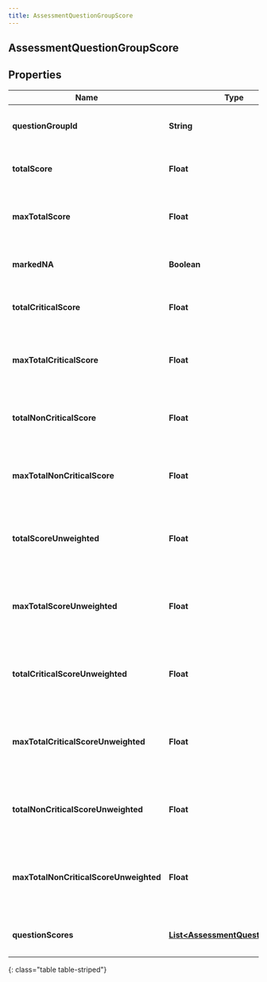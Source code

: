 ```yaml
---
title: AssessmentQuestionGroupScore
---
```

## AssessmentQuestionGroupScore


## Properties

| Name | Type | Description | Notes |
| ------------ | ------------- | ------------- | ------------- |
| **questionGroupId** | <!----><!---->**String**<!----> | The ID of the question group |  |
| **totalScore** | <!----><!---->**Float**<!----> | The total score for the questions |  [optional] |
| **maxTotalScore** | <!----><!---->**Float**<!----> | The maximum total score for the questions |  [optional] |
| **markedNA** | <!----><!---->**Boolean**<!----> | True if this question group is marked NA |  [optional] |
| **totalCriticalScore** | <!----><!---->**Float**<!----> | The total score for the critical questions |  [optional] |
| **maxTotalCriticalScore** | <!----><!---->**Float**<!----> | The maximum total score for the critical questions |  [optional] |
| **totalNonCriticalScore** | <!----><!---->**Float**<!----> | The total score for the non-critical questions |  [optional] |
| **maxTotalNonCriticalScore** | <!----><!---->**Float**<!----> | The maximum total score for the non-critical questions |  [optional] |
| **totalScoreUnweighted** | <!----><!---->**Float**<!----> | The unweighted total score for this question group |  [optional] |
| **maxTotalScoreUnweighted** | <!----><!---->**Float**<!----> | The maximum unweighted total score for this question group |  [optional] |
| **totalCriticalScoreUnweighted** | <!----><!---->**Float**<!----> | The unweighted total score for the critical questions |  [optional] |
| **maxTotalCriticalScoreUnweighted** | <!----><!---->**Float**<!----> | The maximum unweighted total score for the critical questions |  [optional] |
| **totalNonCriticalScoreUnweighted** | <!----><!---->**Float**<!----> | The total unweighted score for the non-critical questions |  [optional] |
| **maxTotalNonCriticalScoreUnweighted** | <!----><!---->**Float**<!----> | The maximum unweighted total score for the non-critical questions |  [optional] |
| **questionScores** | <!----><!---->[**List&lt;AssessmentQuestionScore&gt;**](AssessmentQuestionScore.html)<!----> | The individual question scores |  [optional] |
{: class="table table-striped"}



